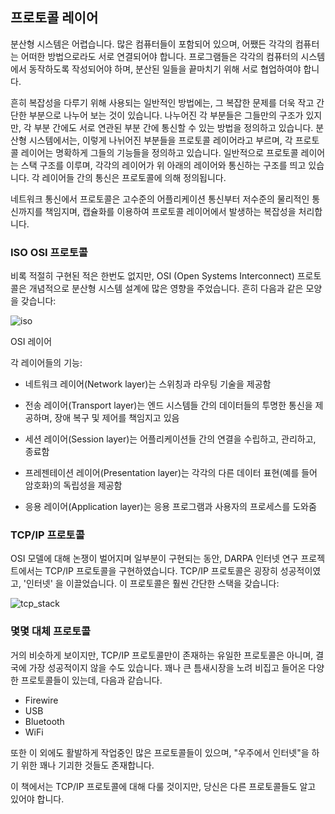 ## 프로토콜 레이어

분산형 시스템은 어렵습니다. 많은 컴퓨터들이 포함되어 있으며, 어쨌든 각각의 컴퓨터는 어떠한 방법으로라도 서로 연결되어야 합니다. 프로그램들은 각각의 컴퓨터의 시스템에서 동작하도록 작성되어야 하며, 분산된 일들을 끝마치기 위해 서로 협업하여야 합니다.

흔히 복잡성을 다루기 위해 사용되는 일반적인 방법에는, 그 복잡한 문제를 더욱 작고 간단한 부분으로 나누어 보는 것이 있습니다. 나누어진 각 부분들은 그들만의 구조가 있지만, 각 부분 간에도 서로 연관된 부분 간에 통신할 수 있는 방법을 정의하고 있습니다. 분산형 시스템에서는, 이렇게 나뉘어진 부분들을 프로토콜 레이어라고 부르며, 각 프로토콜 레이어는 명확하게 그들의 기능들을 정의하고 있습니다. 일반적으로 프로토콜 레이어는 스택 구조를 이루며, 각각의 레이어가 위 아래의 레이어와 통신하는 구조를 띄고 있습니다. 각 레이어들 간의 통신은 프로토콜에 의해 정의됩니다.

네트워크 통신에서 프로토콜은 고수준의 어플리케이션 통신부터 저수준의 물리적인 통신까지를 책임지며, 캡슐화를 이용하여 프로토콜 레이어에서 발생하는 복잡성을 처리합니다.

### ISO OSI 프로토콜

비록 적절히 구현된 적은 한번도 없지만, OSI (Open Systems Interconnect) 프로토콜은 개념적으로 분산형 시스템 설계에 많은 영향을 주었습니다. 흔히 다음과 같은 모양을 갖습니다:

![iso](../assets/iso.gif)

OSI 레이어

각 레이어들의 기능:

* 네트워크 레이어(Network layer)는 스위칭과 라우팅 기술을 제공함

* 전송 레이어(Transport layer)는 엔드 시스템들 간의 데이터들의 투명한 통신을 제공하며, 장애 복구 및 제어를 책임지고 있음

* 세션 레이어(Session layer)는 어플리케이션들 간의 연결을 수립하고, 관리하고, 종료함

* 프레젠테이션 레이어(Presentation layer)는 각각의 다른 데이터 표현(예를 들어 암호화)의 독립성을 제공함

* 응용 레이어(Application layer)는 응용 프로그램과 사용자의 프로세스를 도와줌


### TCP/IP 프로토콜

OSI 모델에 대해 논쟁이 벌어지며 일부분이 구현되는 동안, DARPA 인터넷 연구 프로젝트에서는 TCP/IP 프로토콜을 구현하였습니다. TCP/IP 프로토콜은 굉장히 성공적이였고, '인터넷' 을 이끌었습니다. 이 프로토콜은 훨씬 간단한 스택을 갖습니다:

![tcp_stack](../assets/tcp_stack.gif)


### 몇몇 대체 프로토콜

거의 비슷하게 보이지만, TCP/IP 프로토콜만이 존재하는 유일한 프로토콜은 아니며, 결국에 가장 성공적이지 않을 수도 있습니다. 꽤나 큰 틈새시장을 노려 비집고 들어온 다양한 프로토콜들이 있는데, 다음과 같습니다.

* Firewire
* USB
* Bluetooth
* WiFi


또한 이 외에도 활발하게 작업중인 많은 프로토콜들이 있으며, "우주에서 인터넷"을 하기 위한 꽤나 기괴한 것들도 존재합니다.

이 책에서는 TCP/IP 프로토콜에 대해 다룰 것이지만, 당신은 다른 프로토콜들도 알고 있어야 합니다.

